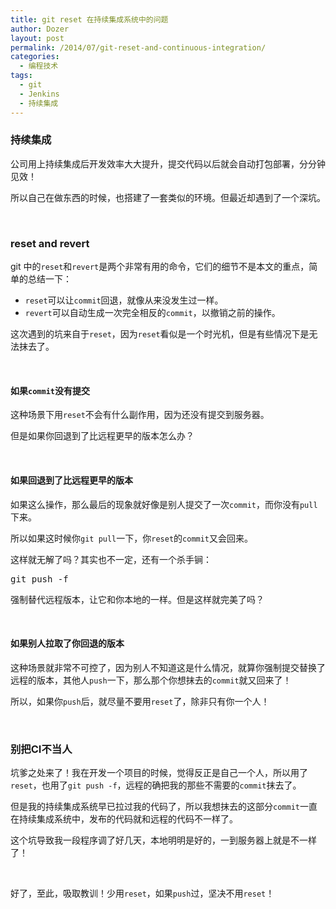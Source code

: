 ```yaml
---
title: git reset 在持续集成系统中的问题
author: Dozer
layout: post
permalink: /2014/07/git-reset-and-continuous-integration/
categories:
  - 编程技术
tags:
  - git
  - Jenkins
  - 持续集成
---
```


### 持续集成

公司用上持续集成后开发效率大大提升，提交代码以后就会自动打包部署，分分钟见效！

所以自己在做东西的时候，也搭建了一套类似的环境。但最近却遇到了一个深坑。

&nbsp;

### reset and revert

git 中的`reset`和`revert`是两个非常有用的命令，它们的细节不是本文的重点，简单的总结一下：

*   `reset`可以让`commit`回退，就像从来没发生过一样。
*   `revert`可以自动生成一次完全相反的`commit`，以撤销之前的操作。

这次遇到的坑来自于`reset`，因为`reset`看似是一个时光机，但是有些情况下是无法抹去了。

<!--more-->

&nbsp;

#### 如果`commit`没有提交

这种场景下用`reset`不会有什么副作用，因为还没有提交到服务器。

但是如果你回退到了比远程更早的版本怎么办？

&nbsp;

#### 如果回退到了比远程更早的版本

如果这么操作，那么最后的现象就好像是别人提交了一次`commit`，而你没有`pull`下来。

所以如果这时候你`git pull`一下，你`reset`的`commit`又会回来。

这样就无解了吗？其实也不一定，还有一个杀手锏：

<pre class="lang:sh decode:true">git push -f</pre>

强制替代远程版本，让它和你本地的一样。但是这样就完美了吗？

&nbsp;

#### 如果别人拉取了你回退的版本

这种场景就非常不可控了，因为别人不知道这是什么情况，就算你强制提交替换了远程的版本，其他人`push`一下，那么那个你想抹去的`commit`就又回来了！

所以，如果你`push`后，就尽量不要用`reset`了，除非只有你一个人！

&nbsp;

### 别把CI不当人

坑爹之处来了！我在开发一个项目的时候，觉得反正是自己一个人，所以用了`reset`，也用了`git push -f`，远程的确把我的那些不需要的`commit`抹去了。

但是我的持续集成系统早已拉过我的代码了，所以我想抹去的这部分`commit`一直在持续集成系统中，发布的代码就和远程的代码不一样了。

这个坑导致我一段程序调了好几天，本地明明是好的，一到服务器上就是不一样了！

&nbsp;

好了，至此，吸取教训！少用`reset`，如果`push`过，坚决不用`reset`！
